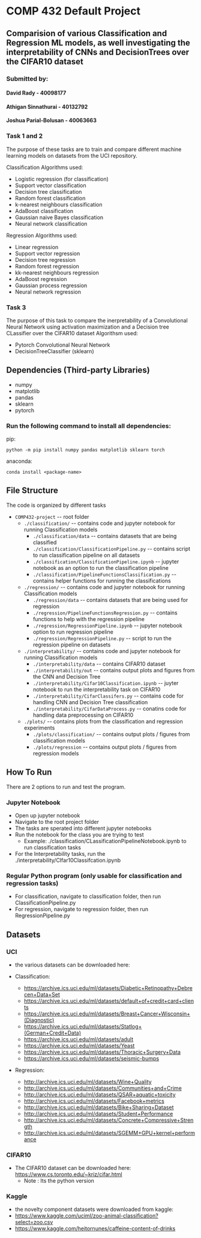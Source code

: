 # COMP 432 Default Project
## Comparision of various Classification and Regression ML models, as well investigating the interpretability of CNNs and DecisionTrees over the CIFAR10 dataset

### Submitted by:
#### David Rady - 40098177
#### Athigan Sinnathurai - 40132792
#### Joshua Parial-Bolusan - 40063663

### Task 1 and 2

The purpose of these tasks are to train and compare different machine learning models on datasets from the UCI repository. 

Classification Algorithms used: 

-   Logistic regression (for classification)
-   Support vector classification
-   Decision tree classification
-   Random forest classification
-   k-nearest neighbours classification
-   AdaBoost classification
-   Gaussian naive Bayes classification
-   Neural network classification

Regression Algorithms used:
-   Linear regression
-   Support vector regression
-   Decision tree regression
-   Random forest regression
-   kk-nearest neighbours regression
-   AdaBoost regression
-   Gaussian process regression
-   Neural network regression

### Task 3

The purpose of this task to compare the inerpretability of a Convolutional Neural Network using activation maximization and a Decision tree CLassifier over the CIFAR10 dataset 
Algorithsm used:
- Pytorch Convolutional Neural Network
- DecisionTreeClassifier  (sklearn)


## Dependencies (Third-party Libraries)
- numpy
- matplotlib
- pandas
- sklearn
- pytorch

### Run the following command to install all dependencies:

pip:
    
    python -m pip install numpy pandas matplotlib sklearn torch

anaconda: 

    conda install <package-name>

## File Structure
The code is organized by different tasks

- `COMP432-project`                                         -- root folder
    - `./classification/` -- contains code and jupyter notebook for running Classification models
        - `./classification/data`                        -- contains datasets that are being classified
        - `./classification/ClassificationPipeline.py`   -- contains script to run classification pipeline on all datasets
        - `./classification/ClassificationPipeline.ipynb`   -- jupyter notebook as an option to run the classification pipeline
        - `./classification/PipelineFunctionsClassification.py` -- contains helper functions for running the classifications
    - `./regression/` -- contains code and jupyter notebook for running Classification models
        - `./regression/data`                        -- contains datasets that are being used for regression
        - `./regression/PipelineFunctionsRegression.py`                       -- contains functions to help with the regression pipeline
        - `./regression/RegressionPipeline.ipynb`                       -- jupyter notebook option to run regression pipeline
        - `./regression/RegressionPipeline.py`                       -- script to run the regression pipeline on datasets
    - `./interpretability/` -- contains code and jupyter notebook for running Classification models
        - `./interpretability/data`                        -- contains CIFAR10 dataset
        - `./interpretability/out`                       -- contains output plots and figures from the CNN and Decision Tree
        - `./interpretability/Cifar10Classification.ipynb`  -- juyter notebook to run the interpretability task on CIFAR10
        - `./interpretability/CifarClassifers.py`                       -- contains code for handling CNN and Decision Tree classification
        - `./interpretability/CifarDataProcess.py`                       -- conatins code for handling data preprocessing on CIFAR10 
    - `./plots/` -- contains plots from the classification and regression experiments
        - `./plots/classification/`                        -- contains output plots / figures from classification models
        - `./plots/regression`                       -- contains output plots / figures from regression models
    

## How To Run
There are 2 options to run and test the program.

### Jupyter Notebook
- Open up jupyter notebook
- Navigate to the root project folder
- The tasks are sperated into different jupyter notebooks
- Run the notebook for the class you are trying to test
    - Example: ./classification/CLassificationPipelineNotebook.ipynb to run classification tasks
- For the Interpretability tasks, run the ./interpretability/CIfar10Classifcation.ipynb
### Regular Python program (only usable for classification and regression tasks)
- For classification, navigate to classification folder, then run ClassificationPipeline.py
- For regression, navigate to regression folder, then run RegressionPipeline.py
## Datasets

### UCI
- the various datasets can be downloaded here:
- Classification:
    - https://archive.ics.uci.edu/ml/datasets/Diabetic+Retinopathy+Debrecen+Data+Set
    - https://archive.ics.uci.edu/ml/datasets/default+of+credit+card+clients
    - https://archive.ics.uci.edu/ml/datasets/Breast+Cancer+Wisconsin+(Diagnostic)
    - https://archive.ics.uci.edu/ml/datasets/Statlog+(German+Credit+Data)
    - https://archive.ics.uci.edu/ml/datasets/adult
    - https://archive.ics.uci.edu/ml/datasets/Yeast
    - https://archive.ics.uci.edu/ml/datasets/Thoracic+Surgery+Data
    - https://archive.ics.uci.edu/ml/datasets/seismic-bumps
    
- Regression:
    - http://archive.ics.uci.edu/ml/datasets/Wine+Quality
    - http://archive.ics.uci.edu/ml/datasets/Communities+and+Crime
    - http://archive.ics.uci.edu/ml/datasets/QSAR+aquatic+toxicity
    - http://archive.ics.uci.edu/ml/datasets/Facebook+metrics
    - http://archive.ics.uci.edu/ml/datasets/Bike+Sharing+Dataset
    - http://archive.ics.uci.edu/ml/datasets/Student+Performance
    - http://archive.ics.uci.edu/ml/datasets/Concrete+Compressive+Strength
    - http://archive.ics.uci.edu/ml/datasets/SGEMM+GPU+kernel+performance
    
### CIFAR10 
- The CIFAR10 dataset can be downloaded here: https://www.cs.toronto.edu/~kriz/cifar.html
    - Note : Its the python version
### Kaggle
- the novelty component datasets were downloaded from kaggle:
- https://www.kaggle.com/uciml/zoo-animal-classification?select=zoo.csv
- https://www.kaggle.com/heitornunes/caffeine-content-of-drinks

